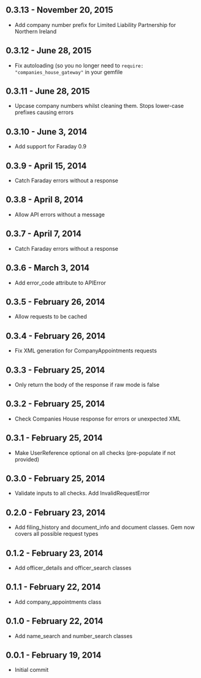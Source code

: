 ## 0.3.13 - November 20, 2015

- Add company number prefix for Limited Liability Partnership for Northern
  Ireland

## 0.3.12 - June 28, 2015

- Fix autoloading (so you no longer need to `require: "companies_house_gateway"`
  in your gemfile

## 0.3.11 - June 28, 2015

- Upcase company numbers whilst cleaning them. Stops lower-case prefixes
  causing errors

## 0.3.10 - June 3, 2014

- Add support for Faraday 0.9

## 0.3.9 - April 15, 2014

- Catch Faraday errors without a response

## 0.3.8 - April 8, 2014

- Allow API errors without a message

## 0.3.7 - April 7, 2014

- Catch Faraday errors without a response

## 0.3.6 - March 3, 2014

- Add error_code attribute to APIError

## 0.3.5 - February 26, 2014

- Allow requests to be cached

## 0.3.4 - February 26, 2014

- Fix XML generation for CompanyAppointments requests

## 0.3.3 - February 25, 2014

- Only return the body of the response if raw mode is false

## 0.3.2 - February 25, 2014

- Check Companies House response for errors or unexpected XML

## 0.3.1 - February 25, 2014

- Make UserReference optional on all checks (pre-populate if not provided)

## 0.3.0 - February 25, 2014

- Validate inputs to all checks. Add InvalidRequestError

## 0.2.0 - February 23, 2014

- Add filing_history and document_info and document classes. Gem now covers
  all possible request types

## 0.1.2 - February 23, 2014

- Add officer_details and officer_search classes

## 0.1.1 - February 22, 2014

- Add company_appointments class

## 0.1.0 - February 22, 2014

- Add name_search and number_search classes

## 0.0.1 - February 19, 2014

- Initial commit
